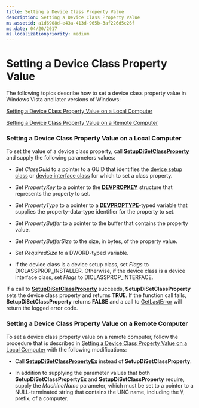 ```yaml
---
title: Setting a Device Class Property Value
description: Setting a Device Class Property Value
ms.assetid: a1d6908d-e43a-413d-965b-3af226d5c26f
ms.date: 04/20/2017
ms.localizationpriority: medium
---
```


# Setting a Device Class Property Value


The following topics describe how to set a device class property value in Windows Vista and later versions of Windows:

[Setting a Device Class Property Value on a Local Computer](#setting-a-device-class-property-value-on-a-local-computer)

[Setting a Device Class Property Value on a Remote Computer](#setting-a-device-class-property-value-on-a-remote-computer)

### <a href="" id="setting-a-device-class-property-value-on-a-local-computer"></a> Setting a Device Class Property Value on a Local Computer

To set the value of a device class property, call [**SetupDiSetClassProperty**](/windows/win32/api/setupapi/nf-setupapi-setupdisetclasspropertyw) and supply the following parameters values:

-   Set *ClassGuid* to a pointer to a GUID that identifies the [device setup class](./overview-of-device-setup-classes.md) or [device interface class](./overview-of-device-interface-classes.md) for which to set a class property.

-   Set *PropertyKey* to a pointer to the [**DEVPROPKEY**](./devpropkey.md) structure that represents the property to set.

-   Set *PropertyType* to a pointer to a [**DEVPROPTYPE**](/previous-versions/ff543546(v=vs.85))-typed variable that supplies the property-data-type identifier for the property to set.

-   Set *PropertyBuffer* to a pointer to the buffer that contains the property value.

-   Set *PropertyBufferSize* to the size, in bytes, of the property value.

-   Set *RequiredSize* to a DWORD-typed variable.

-   If the device class is a device setup class, set *Flags* to DICLASSPROP_INSTALLER. Otherwise, if the device class is a device interface class, set *Flags* to DICLASSPROP_INTERFACE.

If a call to [**SetupDiSetClassProperty**](/windows/win32/api/setupapi/nf-setupapi-setupdisetclasspropertyw) succeeds, **SetupDiSetClassProperty** sets the device class property and returns **TRUE**. If the function call fails, **SetupDiSetClassProperty** returns **FALSE** and a call to [GetLastError](https://go.microsoft.com/fwlink/p/?linkid=169416) will return the logged error code.

### <a href="" id="setting-a-device-class-property-value-on-a-remote-computer"></a> Setting a Device Class Property Value on a Remote Computer

To set a device class property value on a remote computer, follow the procedure that is described in [Setting a Device Class Property Value on a Local Computer](#setting-a-device-class-property-value-on-a-local-computer) with the following modifications:

-   Call [**SetupDiSetClassPropertyEx**](/windows/win32/api/setupapi/nf-setupapi-setupdisetclasspropertyexw) instead of **SetupDiSetClassProperty**.

-   In addition to supplying the parameter values that both **SetupDiSetClassPropertyEx** and **SetupDiSetClassProperty** require, supply the *MachineName* parameter, which must be set to a pointer to a NULL-terminated string that contains the UNC name, including the \\\\ prefix, of a computer.

 

